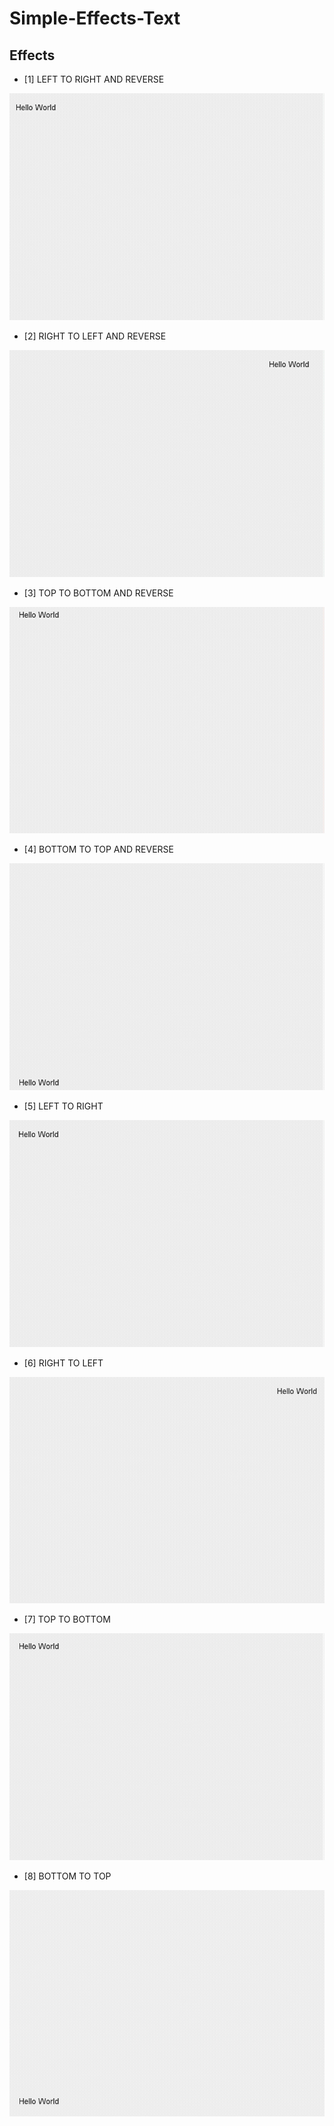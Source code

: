 # Simple-Effects-Text

## Effects

- [1] LEFT TO RIGHT AND REVERSE 

![1](effects/1.gif)

- [2] RIGHT TO LEFT AND REVERSE
	  
![2](effects/2.gif)
	  
- [3] TOP TO BOTTOM AND REVERSE
		
![3](effects/3.gif)
		
- [4] BOTTOM TO TOP AND REVERSE
		
![4](effects/4.gif)
		
- [5] LEFT TO RIGHT
		  
![5](effects/5.gif)
		  
- [6] RIGHT TO LEFT
		  
![6](effects/6.gif)
		  
- [7] TOP TO BOTTOM
		  
![7](effects/7.gif)
		  
- [8] BOTTOM TO TOP

![8](effects/8.gif)